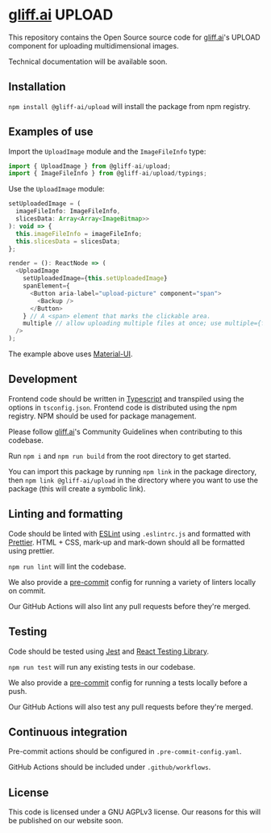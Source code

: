 # [gliff.ai](https://gliff.ai) UPLOAD

This repository contains the Open Source source code for [gliff.ai](https://gliff.ai)'s UPLOAD component for uploading multidimensional images.

Technical documentation will be available soon.

## Installation

`npm install @gliff-ai/upload` will install the package from npm registry.

## Examples of use

Import the `UploadImage` module and the `ImageFileInfo` type:

```javascript
import { UploadImage } from @gliff-ai/upload;
import { ImageFileInfo } from @gliff-ai/upload/typings;
```

Use the `UploadImage` module:

```javascript
setUploadedImage = (
  imageFileInfo: ImageFileInfo,
  slicesData: Array<Array<ImageBitmap>>
): void => {
  this.imageFileInfo = imageFileInfo;
  this.slicesData = slicesData;
};

render = (): ReactNode => (
  <UploadImage
    setUploadedImage={this.setUploadedImage}
    spanElement={
      <Button aria-label="upload-picture" component="span">
        <Backup />
      </Button>
    } // A <span> element that marks the clickable area.
    multiple // allow uploading multiple files at once; use multiple={false} to disallow
  />
);
```

The example above uses [Material-UI](https://material-ui.com/).

## Development

Frontend code should be written in [Typescript](https://www.typescriptlang.org/) and transpiled using the options in `tsconfig.json`.
Frontend code is distributed using the npm registry.
NPM should be used for package management.

Please follow [gliff.ai](https://gliff.ai)'s Community Guidelines when contributing to this codebase.

Run `npm i` and `npm run build` from the root directory to get started.

You can import this package by running `npm link` in the package directory, then `npm link @gliff-ai/upload` in the directory where you want to use the package (this will create a symbolic link).

## Linting and formatting

Code should be linted with [ESLint](https://eslint.org/) using `.eslintrc.js` and formatted with [Prettier](https://prettier.io/).
HTML + CSS, mark-up and mark-down should all be formatted using prettier.

`npm run lint` will lint the codebase.

We also provide a [pre-commit](https://pre-commit.com/) config for running a variety of linters locally on commit.

Our GitHub Actions will also lint any pull requests before they're merged.

## Testing

Code should be tested using [Jest](https://jestjs.io/) and [React Testing Library](https://testing-library.com/docs/react-testing-library/intro/).

`npm run test` will run any existing tests in our codebase.

We also provide a [pre-commit](https://pre-commit.com/) config for running a tests locally before a push.

Our GitHub Actions will also test any pull requests before they're merged.

## Continuous integration

Pre-commit actions should be configured in `.pre-commit-config.yaml`.

GitHub Actions should be included under `.github/workflows`.

## License

This code is licensed under a GNU AGPLv3 license. Our reasons for this will be published on our website soon.
